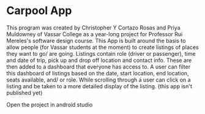# Carpool App

This program was created by Christopher Y Cortazo Rosas and Priya Muldowney of Vassar College as a year-long project for Professor Rui Mereles's software design course. This App is built around the basis to allow people (for Vassar students at the moment) to create listings of places they want to go/ are going. 
Listings contain role (driver or passenger), time and date of trip, pick up and drop off location and contact info. 
These are then added to a dashboard that everyone has access to. A user can filter this dashboard of listings based on the date,
start location, end location, seats available, and/ or role. While scrolling through a user can click on a listing and be taken
to a more detailed display of the listing. (this app isn't published yet)

Open the project in android studio
